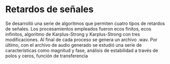 # Retardos de señales
  
  Se desarrolló una serie de algoritmos que permiten cuatro tipos de retardos de señales. Los procesamientos empleados fueron  ecos finitos, ecos infinitos, 
  algoritmo de Karplus-Strong y Karplus-Strong con tres modificaciones. Al final de cada proceso se genera un archivo .wav.
  Por último, con el archivo de audio generado se estudió una serie de características como magnitud y fase, análisis de estabilidad a través de polos y ceros, función de transferencia 



